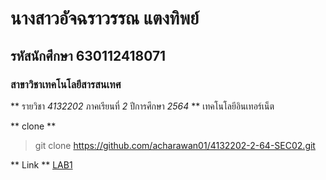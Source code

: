 # นางสาวอัจฉราวรรณ แตงทิพย์
## รหัสนักศึกษา 630112418071
### สาขาวิชาเทคโนโลยีสารสนเทศ



** รายวิชา *4132202* ภาคเรียนที่ *2* ปีการศึกษา *2564* **
เทคโนโลยีอินเทอร์เน็ต

** clone **

> git clone https://github.com/acharawan01/4132202-2-64-SEC02.git

** Link **
[LAB1](https://github.com/acharawan01/4132202-2-64-SEC02/tree/main/LAB1)